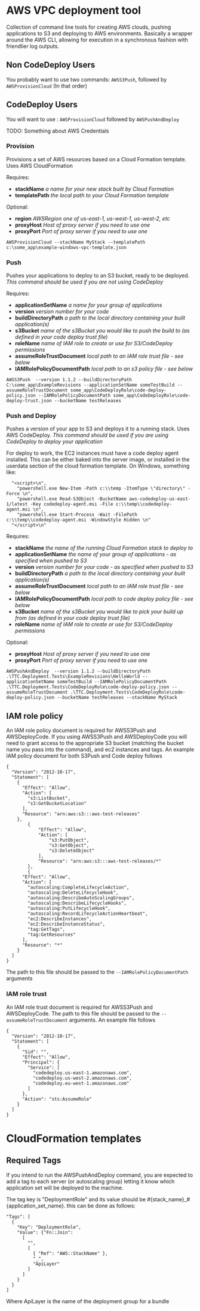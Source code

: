 # AWS VPC deployment tool

Collection of command line tools for creating AWS clouds, pushing applications to S3 and deploying to AWS environments.  Basically a wrapper around the AWS CLI, allowing for execution in a synchronous fashion with friendlier log outputs.

## Non CodeDeploy Users

You probably want to use two commands: `AWSS3Push`, followed by `AWSProvisionCloud` (In that order)

## CodeDeploy Users

You will want to use : `AWSProvisionCloud` followed by `AWSPushAndDeploy`


TODO: Something about AWS Credentials

### Provision

Provisions a set of AWS resources based on a Cloud Formation template. Uses AWS CloudFormation

Requires:

 - __stackName__                *a name for your new stack built by Cloud Formation* 
 - __templatePath__             *the local path to your Cloud Formation template*

Optional:
 - __region__                   *AWSRegion one of us-east-1, us-west-1, us-west-2, etc*
 - __proxyHost__                *Host of proxy server if you need to use one*
 - __proxyPort__                *Port of proxy server if you need to use one*

`AWSProvisionCloud --stackName MyStack --templatePath c:\some_app\example-windows-vpc-template.json`


### Push

Pushes your applications to deploy to an S3 bucket, ready to be deployed. _This command should be used if you are not using CodeDeploy_

Requires:

 - __applicationSetName__           *a name for your group of applications*
 - __version__                      *version number for your code*
 - __buildDirectoryPath__           *a path to the local directory containing your built application(s)*
 - __s3Bucket__                     *name of the s3Bucket you would like to push the build to (as defined in your code deploy trust file)*
 - __roleName__                     *name of IAM role to create or use for S3/CodeDeploy permissions*
 - __assumeRoleTrustDocument__      *local path to an IAM role trust file - see below*
 - __IAMRolePolicyDocumentPath__    *local path to an s3 policy file - see below*

`AWSS3Push  --version 1.1.2 --buildDirectoryPath C:\some_app\ExampleRevisions --applicationSetName someTestBuild --assumeRoleTrustDocument some_app\CodeDeployRole\code-deploy-policy.json --IAMRolePolicyDocumentPath some_app\CodeDeployRole\code-deploy-trust.json --bucketName testReleases`


### Push and Deploy

Pushes a version of your app to S3 and deploys it to a running stack. Uses AWS CodeDeploy. _This command should be used if you are using CodeDeploy to deploy your application_

For deploy to work, the EC2 instances must have a code deploy agent installed. This can be either baked into the server image, or installed in the userdata section of the cloud formation template.  On Windows, something like:

```
  "<script>\n",                           
    "powershell.exe New-Item -Path c:\\temp -ItemType \"directory\" -Force \n",
    "powershell.exe Read-S3Object -BucketName aws-codedeploy-us-east-1/latest -Key codedeploy-agent.msi -File c:\\temp\\codedeploy-agent.msi \n",
    "powershell.exe Start-Process -Wait -FilePath c:\\temp\\codedeploy-agent.msi -WindowStyle Hidden \n"
  "</script>\n"
```

Requires:

 - __stackName__                  *the name of the running Cloud Formation stack to deploy to*
 - __applicationSetName__         *the name of your group of applications - as specified when pushed to S3*
 - __version__                    *version number for your code - as specified when pushed to S3*
 - __buildDirectoryPath__         *a path to the local directory containing your built application(s)*
 - __assumeRoleTrustDocument__    *local path to an IAM role trust file - see below*
 - __IAMRolePolicyDocumentPath__  *local path to code deploy policy file - see below*
 - __s3Bucket__                   *name of the s3Bucket you would like to pick your build up from (as defined in your code deploy trust file)*
 - __roleName__                   *name of IAM role to create or use for S3/CodeDeploy permissions*

 Optional:
 - __proxyHost__                *Host of proxy server if you need to use one*
 - __proxyPort__                *Port of proxy server if you need to use one*

`AWSPushAndDeploy  --version 1.1.2 --buildDirectoryPath .\TTC.Deployment.Tests\ExampleRevisions\HelloWorld --applicationSetName someTestBuild --IAMRolePolicyDocumentPath .\TTC.Deployment.Tests\CodeDeployRole\code-deploy-policy.json --assumeRoleTrustDocument .\TTC.Deployment.Tests\CodeDeployRole\code-deploy-policy.json --bucketName testReleases --stackName MyStack`


## IAM role policy

An IAM role policy document is required for AWSS3Push and AWSDeployCode.  If you using AWSS3Push and AWSDeployCode you will need to grant access to the appropriate S3 bucket (matching the bucket name you pass into the command), and ec2 instances and tags.  An example IAM policy document for both S3Push and Code deploy follows

```
{
  "Version": "2012-10-17",
  "Statement": [
    {
      "Effect": "Allow",
      "Action": [
        "s3:ListBucket",
        "s3:GetBucketLocation"
      ],
      "Resource": "arn:aws:s3:::aws-test-releases"
    },
        {
            "Effect": "Allow",
            "Action": [
                "s3:PutObject",
                "s3:GetObject",
                "s3:DeleteObject"
            ],
            "Resource": "arn:aws:s3:::aws-test-releases/*"
        },
        {
      "Effect": "Allow",
      "Action": [
        "autoscaling:CompleteLifecycleAction",
        "autoscaling:DeleteLifecycleHook",
        "autoscaling:DescribeAutoScalingGroups",
        "autoscaling:DescribeLifecycleHooks",
        "autoscaling:PutLifecycleHook",
        "autoscaling:RecordLifecycleActionHeartbeat",
        "ec2:DescribeInstances",
        "ec2:DescribeInstanceStatus",
        "tag:GetTags",
        "tag:GetResources"
      ],
      "Resource": "*"
    }
  ]
}
```

The path to this file should be passed to the `--IAMRolePolicyDocumentPath` arguments

### IAM role trust
An IAM role trust document is required for AWSS3Push and AWSDeployCode. The path to this file should be passed to the `--assumeRoleTrustDocument` arguments. An example file follows

```
{
  "Version": "2012-10-17",
  "Statement": [
    {
      "Sid": "",
      "Effect": "Allow",
      "Principal": {
        "Service": [
          "codedeploy.us-east-1.amazonaws.com", 
          "codedeploy.us-west-2.amazonaws.com",
          "codedeploy.eu-west-1.amazonaws.com"
        ]
      },
      "Action": "sts:AssumeRole"
    }
  ]
}
```

# CloudFormation templates

## Required Tags

If you intend to run the AWSPushAndDeploy command, you are expected to add a tag to each server (or autoscaling group) letting it know which application set will be deployed to the machine.

The tag key is "DeploymentRole" and its value should be #{stack_name}_#{application_set_name}. this can be done as follows:

```
"Tags": [
  {
    "Key": "DeploymentRole",
    "Value": {"Fn::Join":
      [
        "",
        [
          { "Ref": "AWS::StackName" },
          "_",
          "ApiLayer"
        ]
      ]
    }
  }
]
```

Where ApiLayer is the name of the deployment group for a bundle